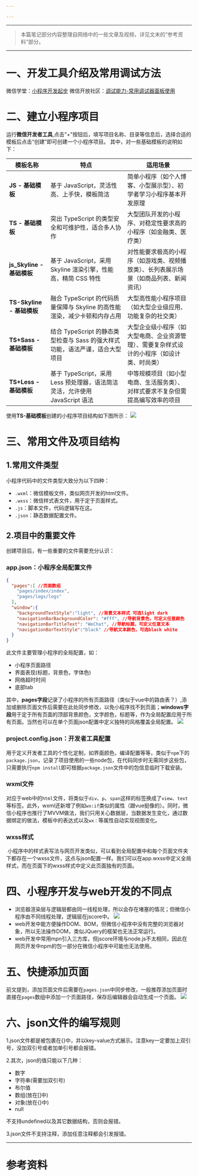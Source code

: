 ```yaml
---

---
```

--- 
> 本篇笔记部分内容整理自网络中的一些文章及视频，详见文末的“参考资料”部分。
---
# 一、开发工具介绍及常用调试方法

微信学堂：[小程序开发起步](https://developers.weixin.qq.com/community/business/doc/0008e2af35095847dc88cb9015600d)
微信开放社区：[调试能力-常用调试器面板使用](https://developers.weixin.qq.com/community/business/doc/000ce84ed20ec0aa45acded645bc0d)

# 二、建立小程序项目

运行**微信开发者工具**,点击"+"按钮后，填写项目名称、目录等信息后，选择合适的模板后点击“创建”即可创建一个小程序项目。
其中，对一些基础模板的说明如下：

| 模板名称                  | 特点                                                   | 适用场景                                          |
| --------------------- | ---------------------------------------------------- | --------------------------------------------- |
| **JS - 基础模板**         | 基于 JavaScript，灵活性高、上手快，模板简洁                          | 简单小程序（如个人博客、小型展示型）、初学者学习小程序基本开发原理             |
| **TS - 基础模板**         | 突出 TypeScript 的类型安全和可维护性，适合多人协作                      | 大型团队开发的小程序、对稳定性要求高的小程序（如金融类、医疗类）              |
| **js_Skyline - 基础模板** | 基于 JavaScript，采用 Skyline 渲染引擎，性能高，精简 CSS 特性          | 对性能要求极高的小程序（如游戏类、视频播放类）、长列表展示场景（如商品列表、新闻资讯）   |
| **TS-Skyline - 基础模板** | 融合 TypeScript 的代码质量保障与 Skyline 的高性能渲染，减少卡顿和内存占用      | 大型高性能小程序项目（如大型企业级应用、功能复杂的社交类）                 |
| **TS+Sass - 基础模板**    | 结合 TypeScript 的静态类型检查与 Sass 的强大样式功能，语法严谨，适合大型项目      | 大型企业级小程序（如大型电商、企业资源管理）、需要复杂样式设计的小程序（如设计类、时尚类） |
| **TS+Less - 基础模板**    | 基于 TypeScript，采用 Less 预处理器，语法简洁灵活，允许使用 JavaScript 语法 | 中等规模项目（如小型电商、生活服务类）、对样式要求不复杂但需提高编写效率的项目       |

使用**TS-基础模板**创建的小程序项目结构如下图所示：
![](20250728141458327.png#big-center)
# 三、常用文件及项目结构

## 1.常用文件类型

小程序代码中的文件类型大致分为以下四种：

- `.wxml`：微信模板文件，类似网页开发的html文件。
- `.wxss`：微信样式表文件，用于定于页面样式。
- `.js`：脚本文件，代码逻辑写在这。
- `.json`：静态数据配置文件。

## 2.项目中的重要文件

创建项目后，有一些重要的文件需要充分认识：
### app.json：小程序全局配置文件

```json
{
  "pages":[ //页面数组
    "pages/index/index",
    "pages/logs/logs"
  ],
  "window":{
    "backgroundTextStyle":"light", //背景文本样式 可选light dark
    "navigationBarBackgroundColor": "#fff", //导航背景色，可定义任意颜色
    "navigationBarTitleText": "WeChat", //导航标题，可定义任意文本
    "navigationBarTextStyle":"black" //导航文本颜色，可选black white
  }
}
```
此文件主要管理小程序的全局配置，如：

- 小程序页面路径
- 界面表现(标题，背景色，字体色)
- 网络超时时间
- 底部tab

其中，**pages字段**记录了小程序的所有页面路径（类似于vue中的路由表？）,添加或删除页面文件后需要在此处同步修改，以免小程序找不到页面；**windows字段**用于定于所有页面的顶部背景颜色，文字颜色，标题等，作为全局配置应用于所有页面。当然也可以在单个页面json配置中定义独特的风格覆盖全局配置。
![](20250728133628228.png)

### project.config.json：开发者工具配置

用于定义开发者工具的个性化定制，如界面颜色，编译配置等等，类似于`npm`下的`package.json`，记录了项目使用的一些node包，在代码同步时无需同步这些包，只需要执行`npm install`即可根据`package.json`文件中的包信息临时下载安装。

### wxml文件

对应于web中的`html`文件，将类似于`div`、`p`、`span`这样的标签换成了`view`、`text`等标签。此外，wxml还新增了例如`wx:if`类似的属性（跟vue挺像的）。同时，微信小程序也推行了MVVM做法，我们只用关心数据层，当数据发生变化，通过数据绑定的做法，模板中的表达式以及`wx：`等属性自动实现视图变化。

### wxss样式

 小程序中的样式表写法与网页开发类似，可以看到全局配置中和每个页面文件夹下都存在一个wxss文件，这点与json配置一样。我们可以在app.wxss中定义全局样式，而在页面下的wxss样式中定义此页面独有的页面。

# 四、小程序开发与web开发的不同点

- 浏览器渲染层与逻辑层都由同一线程处理，所以会存在堵塞的情况；但微信小程序由不同线程处理，逻辑层在jscore中。
![](20250728134705499.png)
- web开发中能方便操作DOM、BOM，但微信小程序中没有完整的浏览器对象，所以无法操作DOM，类似JQuery的框架也无法正常运行。
- web开发中常用mpn引入三方库，但jscore环境与node.js不太相同，因此在网页开发中npm的包一部分在微信小程序中可能也无法使用。

# 五、快捷添加页面

前文提到，添加页面文件后需要在`pages.json`中同步修改，一般推荐添加页面时直接在`pages`数组中添加一个页面路径，保存后编辑器会自动生成一个页面。
![](20250728135211032.gif)

# 六、json文件的编写规则
1.json文件都是被包裹在{}中，并以key-value方式展示。注意key一定要加上双引号，没加双引号或者加单引号都会报错。

2.其次，json的值只能以下几种：
- 数字
- 字符串(需要加双引号)
- 布尔值
- 数组(放在[]中)
- 对象(放在{}中)
- null

不支持undefined以及其它数据结构，否则会报错。

3.json文件不支持注释，添加任意注释都会引发报错。

--- 
# 参考资料

[^1]: 热爱技术的小郑.超详细微信小程序开发学习笔记，看完你也可以动手做微信小程序项目\[EB/OL].(2024-08-20)\[2025-07-28]. https://developer.aliyun.com/article/1590890
[^2]: 微信开放社区.开发 · 小程序开发从入门到进阶\[EB/OL].(2021-08-24)\[2025-07-28]. https://developers.weixin.qq.com/community/business
[^3]: 听风是风.从零开始的微信小程序入门教程(一)\[EB/OL].(2019-06-29)\[2025-07-28]. https://www.cnblogs.com/echolun/p/11094605.html